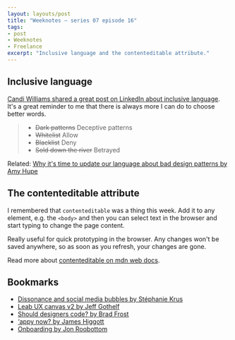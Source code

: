 ```yaml
---
layout: layouts/post
title: "Weeknotes – series 07 episode 16"
tags:
- post
- Weeknotes
- Freelance
excerpt: "Inclusive language and the contenteditable attribute."
---
```


## Inclusive language


[Candi Williams shared a great post on LinkedIn about inclusive language](https://www.linkedin.com/posts/activity-7189550567046742017-Kyok/). It's a great reminder to me that there is always more I can do to choose better words.

> - ~~Dark patterns~~ Deceptive patterns
> - ~~Whitelist~~ Allow
> - ~~Blacklist~~ Deny
> - ~~Sold down the river~~ Betrayed

Related: [Why it's time to update our language about bad design patterns by Amy Hupe](https://amyhupe.co.uk/articles/changing-our-language-on-bad-patterns/)

## The contenteditable attribute

I remembered that `contenteditable` was a thing this week. Add it to any element, e.g. the `<body>` and then you can select text in the browser and start typing to change the page content.

Really useful for quick prototyping in the browser. Any changes won't be saved anywhere, so as soon as you refresh, your changes are gone.

Read more about [contenteditable  on mdn web docs](https://developer.mozilla.org/en-US/docs/Web/HTML/Global_attributes/contenteditable).

## Bookmarks

- [Dissonance and social media bubbles by Stéphanie Krus](https://blog.chezleskrus.com/2024/04/28/dissonance-and-social-media-bubbles/)
- [Leab UX canvas v2 by Jeff Gothelf](https://jeffgothelf.com/blog/leanuxcanvas-v2/)
- [Should designers code? by Brad Frost](https://bradfrost.com/blog/post/should-designers-code/)
- [‘appy now? by James Higgott](https://jiggott.medium.com/appy-now-4389c24997a6)
- [Onboarding by Jon Roobottom](https://roodesign.co.uk/articles/2024-04-26-onboarding/)
